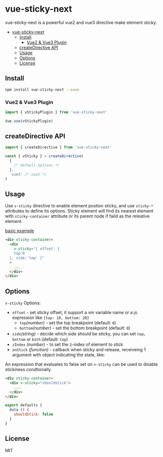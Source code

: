 # vue-sticky-next

vue-sticky-next is a powerful vue2 and vue3 directive make element sticky.

- [vue-sticky-next](#vue-sticky-next)
  - [Install](#install)
    - [Vue2 \& Vue3 Plugin](#vue2--vue3-plugin)
  - [createDirective API](#createdirective-api)
  - [Usage](#usage)
  - [Options](#options)
  - [License](#license)

## Install

```Bash
npm install vue-sticky-next --save
```

### Vue2 & Vue3 Plugin

```js
import { vStickyPlugin } from 'vue-sticky-next'

Vue.use(vStickyPlugin)
```

## createDirective API

```js
import { createDirective } from 'vue-sticky-next'

const { vSticky } = createDirective(
  {
    /* default options */
  },
  'vue3' /* vue2 */
)
```

## Usage

Use `v-sticky` directive to enable element postion sticky, and use `sticky-*` attributes to define its options. Sticky element will find its nearest element with `sticky-container` attribute or its parent node if faild as the releative element.

[basic example](https://mehwww.github.io/vue-sticky-next/examples/basic/)

```html
<div sticky-container>
  <div
    v-sticky="{ offset: {
    top:0
  }, side:'top' }"
  >
    ...
  </div>
</div>
```

## Options

`v-sticky` Options:

- `offset` - set sticky offset, it support a vm variable name or a js expression like `{top: 10, bottom: 20}`
  - `top`_(number)_ - set the top breakpoint (default: `0`)
  - `bottom`_(number)_ - set the bottom breakpoint (default: `0`)
- `side`_(string)_ - decide which side should be sticky, you can set `top`、`bottom` or `both` (default: `top`)
- `zIndex` _(number)_ - to set the z-index of element to stick
- `onStick` _(function)_ - callback when sticky and release, receiveing 1 argument with object indicating the state, like:

An expression that evaluates to false set on `v-sticky` can be used to disable stickiness condtionally.

```HTML
<div sticky-container>
  <div v-sticky="shouldStick">
    ...
  </div>
</div>
```

```JavaScript
export defaults {
  data () {
    shouldStick: false
  }
}
```

## License

MIT
